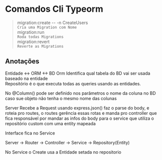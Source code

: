 # Comandos Cli Typeorm
> migration:create -- -n CreateUsers  
`Cria uma Migration com Nome`  
> migration:run  
`Roda todas Migrations`  
> migration:revert  
`Reverte as Migrations`  

## Anotações

Entidade <-> ORM <-> BD
Orm Identifica qual tabela do BD vai ser usada baseado na entidade  
Repositório é o que executa todas as queries usando as entidades.

No @Column() pode ser definido nos parâmetros o nome da coluna no BD caso sue objeto não tenha o mesmo nome das colunas

Server Recebe a Request usando express.json() faz o parse do body, e roteia pro routes, o routes gerência essas rotas e manda pro controller que fica responsável por mandar as infos do body para o service que utiliza o repositório custom com uma entity mapeada

Interface fica no Service

Server -> Router -> Controller -> Service -> Repository(Entity)

No Service o Create usa a Entidade setada no repositorio